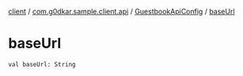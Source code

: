 [client](../../index.md) / [com.g0dkar.sample.client.api](../index.md) / [GuestbookApiConfig](index.md) / [baseUrl](./base-url.md)

# baseUrl

`val baseUrl: String`